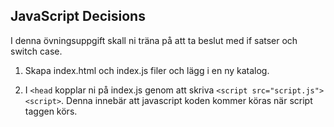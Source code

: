 ## JavaScript Decisions

I denna övningsuppgift skall ni träna på att ta beslut med if satser och switch case.

1. Skapa index.html och index.js filer och lägg i en ny katalog.

1. I ```<head``` kopplar ni på index.js genom att skriva ```<script src="script.js"><script>```. Denna innebär att javascript koden kommer köras när script taggen körs.